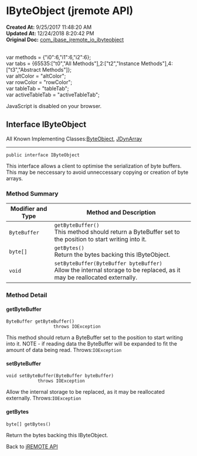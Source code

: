 # IByteObject (jremote API)

**Created At:** 9/25/2017 11:48:20 AM  
**Updated At:** 12/24/2018 8:20:42 PM  
**Original Doc:** [com_jbase_jremote_io_ibyteobject](https://docs.jbase.com/39250-io/com_jbase_jremote_io_ibyteobject)  

<!--<br>    try {<br>        if (location.href.indexOf('is-external=true') == -1) {<br>            parent.document.title="IByteObject (jremote   API)";<br>        }<br>    }<br>    catch(err) {<br>    }<br>//--><br>var methods = {"i0":6,"i1":6,"i2":6};<br>var tabs = {65535:["t0","All Methods"],2:["t2","Instance Methods"],4:["t3","Abstract Methods"]};<br>var altColor = "altColor";<br>var rowColor = "rowColor";<br>var tableTab = "tableTab";<br>var activeTableTab = "activeTableTab";
JavaScript is disabled on your browser.



## Interface IByteObject

All Known Implementing Classes:[ByteObject](./../byteobject-%28jremote-api%29 "class in com.jbase.jremote.io"), [JDynArray](/39248-jremote/com_jbase_jremote_JDynArray "class in com.jbase.jremote")
* * *


```
public interface IByteObject
```

This interface allows a client to optimise the serialization of byte buffers. This may be neccessary to avoid unneccessary copying or creation of byte arrays.

### Method Summary


| Modifier and Type<br> | Method and Description<br> |
| --- | --- |
| `ByteBuffer`<br> | `getByteBuffer()`<br>This method should return a ByteBuffer set to the position to start writing into it.<br> |
| `byte[]`<br> | `getBytes()`<br>Return the bytes backing this IByteObject.<br> |
| `void`<br> | `setByteBuffer(ByteBuffer byteBuffer)`<br>Allow the internal storage to be replaced, as it may be reallocated externally.<br> |

### Method Detail

#### getByteBuffer

```
ByteBuffer getByteBuffer()
                  throws IOException
```

This method should return a ByteBuffer set to the position to start writing into it. NOTE - if reading data the ByteBuffer will be expanded to fit the amount of data being read.
Throws:`IOException`
#### setByteBuffer

```
void setByteBuffer(ByteBuffer byteBuffer)
            throws IOException
```

Allow the internal storage to be replaced, as it may be reallocated externally.
Throws:`IOException`


#### getBytes

```
byte[] getBytes()
```

Return the bytes backing this IByteObject.

Back to [jREMOTE API](com_jbase_jremote_package-summary)

